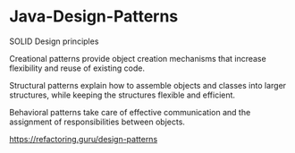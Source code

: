 # Java-Design-Patterns

SOLID Design principles

Creational patterns provide object creation mechanisms that increase flexibility and reuse of existing code.

Structural patterns explain how to assemble objects and classes into larger structures, while keeping the structures flexible and efficient.

Behavioral patterns take care of effective communication and the assignment of responsibilities between objects.

https://refactoring.guru/design-patterns
